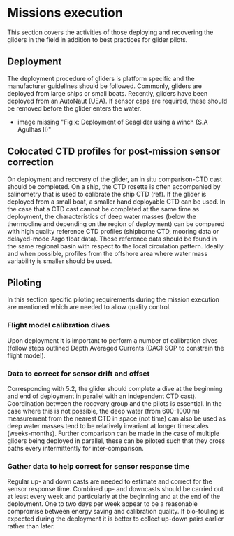 # Missions execution

This section covers the activities of those deploying and recovering the gliders in the field in addition to best practices for glider pilots.

## Deployment
The deployment procedure of gliders is platform specific and the manufacturer guidelines should be followed. 
Commonly, gliders are deployed from large ships or small boats. 
Recently, gliders have been deployed from an AutoNaut (UEA). 
If sensor caps are required, these should be removed before the glider enters the water. 

- image missing "Fig x: Deployment of Seaglider using a winch (S.A Agulhas II)"

## Colocated CTD profiles for post-mission sensor correction
On deployment and recovery of the glider, an in situ comparison-CTD cast should be completed. 
On a ship, the CTD rosette is often accompanied by salinometry that is used to calibrate the ship CTD (ref). 
If the glider is deployed from a small boat, a smaller hand deployable CTD can be used.
In the case that a CTD cast cannot be completed at the same time as deployment, the characteristics of deep water masses (below the thermocline and depending on the region of deployment) can be compared with high quality reference CTD profiles (shipborne CTD, mooring data or delayed-mode Argo float data). 
Those reference data should be found in the same regional basin with respect to the local circulation pattern. 
Ideally and when possible, profiles from the offshore area where water mass variability is smaller should be used.

## Piloting
In this section specific piloting requirements during the mission execution are mentioned which are needed to allow quality control.

### Flight model calibration dives
Upon deployment it is important to perform a number of calibration dives (follow steps outlined Depth Averaged Currents (DAC) SOP to constrain the flight model).

### Data to correct for sensor drift and offset
Corresponding with 5.2, the glider should complete a dive at the beginning and end of deployment in parallel with an independent CTD cast).  
Coordination between the recovery group and the pilots is essential. 
In the case where this is not possible, the deep water (from 600-1000 m) measurement from the nearest CTD in space (not time) can also be used as deep water masses tend to be relatively invariant at longer timescales (weeks-months). 
Further comparison can be made in the case of multiple gliders being deployed in parallel, these can be piloted such that they cross paths every intermittently for inter-comparison.

### Gather data to help correct for sensor response time 
Regular up- and down casts are needed to estimate and correct for the sensor response time. 
Combined up- and downcasts should be carried out at least every week and particularly at the beginning and at the end of the deployment. 
One to two days per week appear to be a reasonable compromise between energy saving and calibration quality. 
If bio-fouling is expected during the deployment it is better to collect up-down pairs earlier rather than later.
